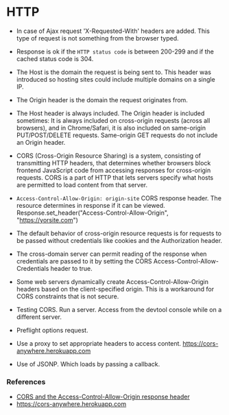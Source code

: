 # HTTP

- In case of Ajax request 'X-Requested-With' headers are added. This type of request is not something from the browser typed.

- Response is ok if the `HTTP status code` is between 200-299 and if the cached status code is 304.

- The Host is the domain the request is being sent to. This header was introduced so hosting sites could include multiple domains on a single IP.

- The Origin header is the domain the request originates from.

- The Host header is always included. The Origin header is included sometimes: It is always included on cross-origin requests (across all browsers), and in Chrome/Safari, it is also included on same-origin PUT/POST/DELETE requests. Same-origin GET requests do not include an Origin header.

- CORS (Cross-Origin Resource Sharing) is a system, consisting of transmitting HTTP headers, that determines whether browsers block frontend JavaScript code from accessing responses for cross-origin requests. CORS is a part of HTTP that lets servers specify what hosts are permitted to load content from that server.

- `Access-Control-Allow-Origin: origin-site` CORS response header. The resource determines in response if it can be viewed. Response.set_header("Access-Control-Allow-Origin", "https://yorsite.com")

- The default behavior of cross-origin resource requests is for requests to be passed without credentials like cookies and the Authorization header.

- The cross-domain server can permit reading of the response when credentials are passed to it by setting the CORS Access-Control-Allow-Credentials header to true.

- Some web servers dynamically create Access-Control-Allow-Origin headers based on the client-specified origin. This is a workaround for CORS constraints that is not secure.

- Testing CORS. Run a server. Access from the devtool console while on a different server.

- Preflight options request.

- Use a proxy to set appropriate headers to access content. https://cors-anywhere.herokuapp.com

- Use of JSONP. Which loads by passing a callback. 

### References
- [CORS and the Access-Control-Allow-Origin response header](https://portswigger.net/web-security/cors/access-control-allow-origin)
- https://cors-anywhere.herokuapp.com